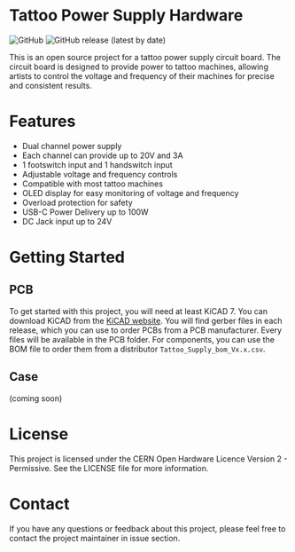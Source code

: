# Tattoo Power Supply Hardware

![GitHub](https://img.shields.io/github/license/axoulc/Tattoo-Power-Supply-Hardware) ![GitHub release (latest by date)](https://img.shields.io/github/v/release/axoulc/Tattoo-Power-Supply-Hardware)

This is an open source project for a tattoo power supply circuit board. The circuit board is designed to provide power to tattoo machines, allowing artists to control the voltage and frequency of their machines for precise and consistent results.

# Features

- Dual channel power supply
- Each channel can provide up to 20V and 3A
- 1 footswitch input and 1 handswitch input
- Adjustable voltage and frequency controls
- Compatible with most tattoo machines
- OLED display for easy monitoring of voltage and frequency
- Overload protection for safety
- USB-C Power Delivery up to 100W
- DC Jack input up to 24V

# Getting Started

## PCB

To get started with this project, you will need at least KiCAD 7. You can download KiCAD from the [KiCAD website](https://kicad.org/). You will find gerber files in each release, which you can use to order PCBs from a PCB manufacturer. Every files will be available in the PCB folder. For components, you can use the BOM file to order them from a distributor `Tattoo_Supply_bom_Vx.x.csv`.

## Case

(coming soon)

# License

This project is licensed under the CERN Open Hardware Licence Version 2 - Permissive. See the LICENSE file for more information.

# Contact

If you have any questions or feedback about this project, please feel free to contact the project maintainer in issue section.
